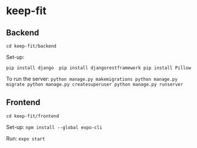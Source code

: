 # keep-fit

## Backend

`cd keep-fit/backend`

Set-up:

`
pip install django 
pip install djangorestframework
pip install Pillow 
`

To run the server:
`
python manage.py makemigrations
python manage.py migrate
python manage.py createsuperuser
python manage.py runserver
`


## Frontend

`cd keep-fit/frontend`

Set-up:
`npm install --global expo-cli`

Run:
`expo start`



